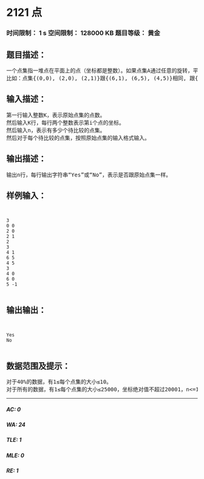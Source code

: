 # 2121 点   
### 时间限制： 1 s     空间限制： 128000 KB     题目等级： 黄金  
## 题目描述：  

<pre>
一个点集指一堆点在平面上的点（坐标都是整数）。如果点集A通过任意的旋转，平移，反射和膨胀操作后与点集B重合，那么认为A和B是相同的。
比如：点集{(0,0), (2,0), (2,1)}跟{(6,1), (6,5), (4,5)}相同, 跟{(4,0),(6,0), (5,-1)}不同。
</pre>
  
  
## 输入描述：  

<pre>
第一行输入整数K，表示原始点集的点数。
然后输入K行，每行两个整数表示第i个点的坐标。
然后输入n，表示有多少个待比较的点集。
然后对于每个待比较的点集，按照原始点集的输入格式输入。
</pre>
  
  
## 输出描述：  

<pre>
输出n行，每行输出字符串“Yes”或“No”，表示是否跟原始点集一样。
</pre>
  
  
## 样例输入：  

<pre><code>

3
0 0
2 0
2 1
2
3
4 1
6 5
4 5
3
4 0
6 0
5 -1

</code></pre>
  
  
## 输出输出：  

<pre><code>

Yes
No

</code></pre>
  
  
## 数据范围及提示：  

<pre>
对于40%的数据，有1≤每个点集的大小≤10。
对于所有的数据，有1≤每个点集的大小≤25000，坐标绝对值不超过20001，n<=12。
</pre>
  
  
***  

##### AC: 0  
##### WA: 24  
##### TLE: 1  
##### MLE: 0  
##### RE: 1  
